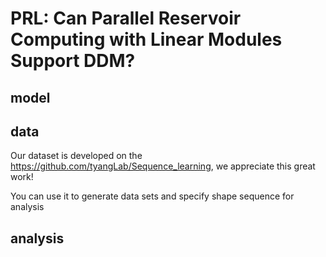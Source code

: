 # PRL: Can Parallel Reservoir Computing with Linear Modules Support DDM?


## model

## data

Our dataset is developed on the https://github.com/tyangLab/Sequence_learning, we appreciate this great work! 

You can use it to generate data sets and specify shape sequence for analysis

## analysis



